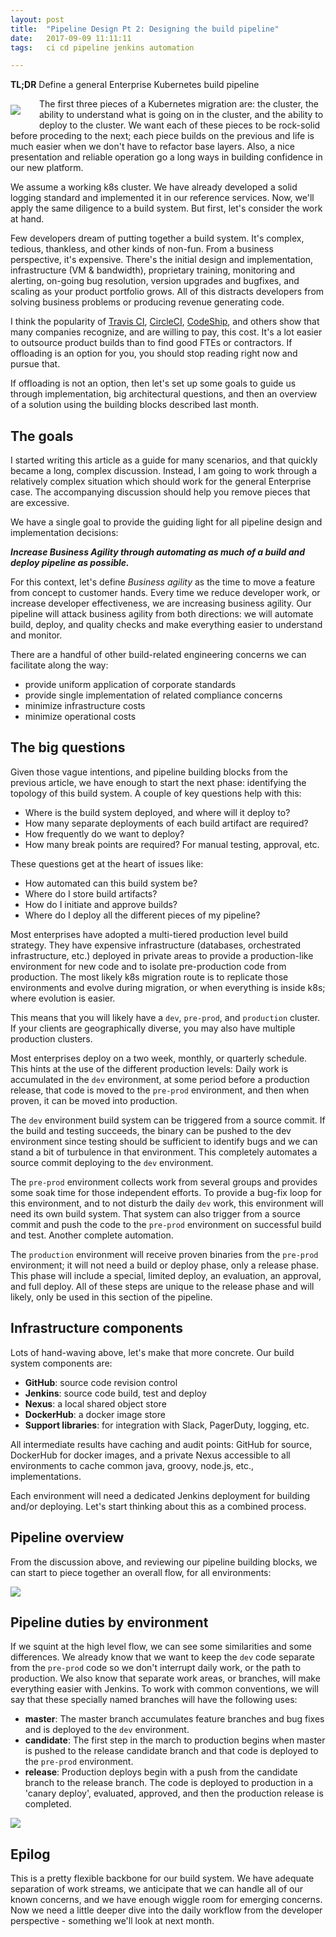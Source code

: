 ```yaml
---
layout: post
title:  "Pipeline Design Pt 2: Designing the build pipeline"
date:   2017-09-09 11:11:11
tags:   ci cd pipeline jenkins automation

---
```


**TL;DR** Define a general Enterprise Kubernetes build pipeline

<img style="float: left; margin: 10px 30px 20px 0px;" src="/images/logo/jenkins.png">

The first three pieces of a Kubernetes migration are: the cluster, the ability to understand what is going on in the cluster, and the ability to deploy to the cluster. We want each of these pieces to be rock-solid before proceding to the next; each piece builds on the previous and life is much easier when we don't have to refactor base layers. Also, a nice presentation and reliable operation go a long ways in building confidence in our new platform.

We assume a working k8s cluster. We have already developed a solid logging standard and implemented it in our reference services. Now, we'll apply the same diligence to a build system. But first, let's consider the work at hand.

Few developers dream of putting together a build system. It's complex, tedious, thankless, and other kinds of non-fun. From a business perspective, it's expensive. There's the initial design and implementation, infrastructure (VM & bandwidth), proprietary training, monitoring and alerting, on-going bug resolution, version upgrades and bugfixes, and scaling as your product portfolio grows. All of this distracts developers from solving business problems or producing revenue generating code.

I think the popularity of [Travis CI](https://travis-ci.org/), [CircleCI](https://circleci.com/), [CodeShip](https://codeship.com/), and others show that many companies recognize, and are willing to pay, this cost. It's a lot easier to outsource product builds than to find good FTEs or contractors. If offloading is an option for you, you should stop reading right now and pursue that. 

If offloading is not an option, then let's set up some goals to guide us through implementation, big architectural questions, and then an overview of a solution using the building blocks described last month.

## The goals

I started writing this article as a guide for many scenarios, and that quickly became a long, complex discussion. Instead, I am going to work through a relatively complex situation which should work for the general Enterprise case. The accompanying discussion should help you remove pieces that are excessive.

We have a single goal to provide the guiding light for all pipeline design and implementation decisions:

***Increase Business Agility through automating as much of a build and deploy pipeline as possible.***

For this context, let's define _Business agility_ as the time to move a feature from concept to customer hands. Every time we reduce developer work, or increase developer effectiveness, we are increasing business agility. Our pipeline will attack business agility from both directions: we will automate build, deploy, and quality checks and make everything easier to understand and monitor.

There are a handful of other build-related engineering concerns we can facilitate along the way:

* provide uniform application of corporate standards
* provide single implementation of related compliance concerns
* minimize infrastructure costs
* minimize operational costs

## The big questions

Given those vague intentions, and pipeline building blocks from the previous article, we have enough to start the next phase: identifying the topology of this build system. A couple of key questions help with this: 

* Where is the build system deployed, and where will it deploy to?
* How many separate deployments of each build artifact are required?
* How frequently do we want to deploy?
* How many break points are required? For manual testing, approval, etc.

These questions get at the heart of issues like: 

* How automated can this build system be?
* Where do I store build artifacts?
* How do I initiate and approve builds?
* Where do I deploy all the different pieces of my pipeline?

Most enterprises have adopted a multi-tiered production level build strategy. They have expensive infrastructure (databases, orchestrated infrastructure, etc.) deployed in private areas to provide a production-like environment for new code and to isolate pre-production code from production. The most likely k8s migration route is to replicate those environments and evolve during migration, or when everything is inside k8s; where evolution is easier.

This means that you will likely have a `dev`, `pre-prod`, and `production` cluster. If your clients are geographically diverse, you may also have multiple production clusters. 

Most enterprises deploy on a two week, monthly, or quarterly schedule. This hints at the use of the different production levels: Daily work is accumulated in the `dev` environment, at some period before a production release, that code is moved to the `pre-prod` environment, and then when proven, it can be moved into production.

The `dev` environment build system can be triggered from a source commit. If the build and testing succeeds, the binary can be pushed to the dev environment since testing should be sufficient to identify bugs and we can stand a bit of turbulence in that environment. This completely automates a source commit deploying to the `dev` environment.

The `pre-prod` environment collects work from several groups and provides some soak time for those independent efforts. To provide a bug-fix loop for this environment, and to not disturb the daily `dev` work, this environment will need its own build system. That system can also trigger from a source commit and push the code to the `pre-prod` environment on successful build and test. Another complete automation.

The `production` environment will receive proven binaries from the `pre-prod` environment; it will not need a build or deploy phase, only a release phase. This phase will include a special, limited deploy, an evaluation, an approval, and full deploy. All of these steps are unique to the release phase and will likely, only be used in this section of the pipeline.

## Infrastructure components

Lots of hand-waving above, let's make that more concrete. Our build system components are:

* **GitHub**: source code revision control
* **Jenkins**: source code build, test and deploy
* **Nexus**: a local shared object store
* **DockerHub**: a docker image store
* **Support libraries**: for integration with Slack, PagerDuty, logging, etc.

All intermediate results have caching and audit points: GitHub for source, DockerHub for docker images, and a private Nexus accessible to all environments to cache common java, groovy, node.js, etc., implementations. 

Each environment will need a dedicated Jenkins deployment for building and/or deploying. Let's start thinking about this as a combined process.

## Pipeline overview

From the discussion above, and reviewing our pipeline building blocks, we can start to piece together an overall flow, for all environments:

<img style="float: center;" src="/images/custom-cicdcd/pipeline-overview.png">

## Pipeline duties by environment

If we squint at the high level flow, we can see some similarities and some differences. We already know that we want to keep the `dev` code separate from the `pre-prod` code so we don't interrupt daily work, or the path to production. We also know that separate work areas, or branches, will make everything easier with Jenkins. To work with common conventions, we will say that these specially named branches will have the following uses:

* **master**: The master branch accumulates feature branches and bug fixes and is deployed to the `dev` environment.
* **candidate**: The first step in the march to production begins when master is pushed to the release candidate branch and that code is deployed to the `pre-prod` environment.
* **release**: Production deploys begin with a push from the candidate branch to the release branch. The code is deployed to production in a 'canary deploy', evaluated, approved, and then the production release is completed.

<img style="float: center;" src="/images/custom-cicdcd/pipeline-by-env.png">


## Epilog

This is a pretty flexible backbone for our build system. We have adequate separation of work streams, we anticipate that we can handle all of our known concerns, and we have enough wiggle room for emerging concerns. Now we need a little deeper dive into the daily workflow from the developer perspective - something we'll look at next month.

